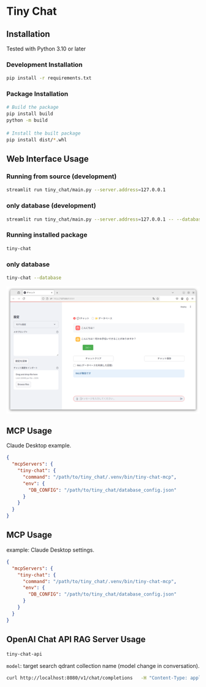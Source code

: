 # Tiny Chat

## Installation

Tested with Python 3.10 or later

### Development Installation
```bash
pip install -r requirements.txt
```

### Package Installation
```bash
# Build the package
pip install build
python -m build

# Install the built package
pip install dist/*.whl
```

## Web Interface Usage

### Running from source (development)
```bash
streamlit run tiny_chat/main.py --server.address=127.0.0.1
```

### only database (development)
```bash
streamlit run tiny_chat/main.py --server.address=127.0.0.1 -- --database
```

### Running installed package
```bash
tiny-chat
```

### only database
```bash
tiny-chat --database
```

![img.png](img.png)

## MCP Usage
Claude Desktop example.
```json
{
  "mcpServers": {
    "tiny-chat": {
      "command": "/path/to/tiny_chat/.venv/bin/tiny-chat-mcp",
      "env": {
        "DB_CONFIG": "/path/to/tiny_chat/database_config.json"
      }
    }
  }
}
```

## MCP Usage
example: Claude Desktop settings.
```json
{
  "mcpServers": {
    "tiny-chat": {
      "command": "/path/to/tiny_chat/.venv/bin/tiny-chat-mcp",
      "env": {
        "DB_CONFIG": "/path/to/tiny_chat/database_config.json"
      }
    }
  }
}
```
## OpenAI Chat API RAG Server Usage
```bash
tiny-chat-api
```
`model`: target search qdrant collection name (model change in conversation).
```bash
curl http://localhost:8080/v1/chat/completions   -H "Content-Type: application/json"   -d '{"model": "qdrant-collection-name", "messages": [{"role": "user", "content": "カレーライスの材料は？"}]}'
```

